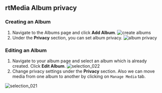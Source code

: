 ## rtMedia Album privacy

### Creating an Album


1. Navigate to the Albums page and click **Add Album**.
![create albums](https://cloud.githubusercontent.com/assets/1140051/7588085/4dc9e85c-f8d8-11e4-9657-b960c6a513bb.png)
2. Under the **Privacy** section, you can set album privacy.
![album privacy](https://cloud.githubusercontent.com/assets/1140051/7588150/d1b61f5a-f8d8-11e4-9568-0d8fce2cf8e2.png)


### Editing an Album

1. Navigate to your album page and select an album which is already created. Click **Edit Album**.
![selection_022](https://cloud.githubusercontent.com/assets/1140051/7588301/e11fc62a-f8d9-11e4-9770-aa4ae0e5e10e.png)
2. Change privacy settings under the **Privacy** section. Also we can move media from one album to another by clicking on `Manage Media` tab.

![selection_021](https://cloud.githubusercontent.com/assets/1140051/7588365/4a210828-f8da-11e4-8816-4cdb61f41fd4.png)
